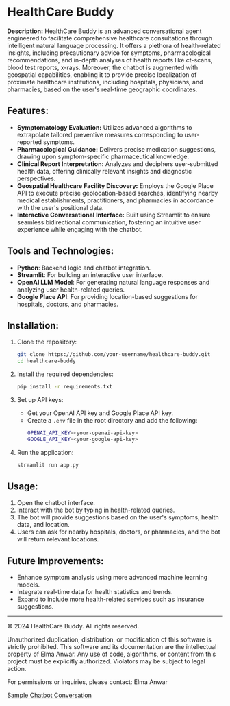# HealthCare Buddy

**Description:**
HealthCare Buddy is an advanced conversational agent engineered to facilitate comprehensive healthcare consultations through intelligent natural language processing. It offers a plethora of health-related insights, including precautionary advice for symptoms, pharmacological recommendations, and in-depth analyses of health reports like ct-scans, blood test reports, x-rays. Moreover, the chatbot is augmented with geospatial capabilities, enabling it to provide precise localization of proximate healthcare institutions, including hospitals, physicians, and pharmacies, based on the user's real-time geographic coordinates.

## Features:
- **Symptomatology Evaluation:** Utilizes advanced algorithms to extrapolate tailored preventive measures corresponding to user-reported symptoms.
- **Pharmacological Guidance:** Delivers precise medication suggestions, drawing upon symptom-specific pharmaceutical knowledge.
- **Clinical Report Interpretation:** Analyzes and deciphers user-submitted health data, offering clinically relevant insights and diagnostic perspectives.
- **Geospatial Healthcare Facility Discovery:** Employs the Google Place API to execute precise geolocation-based searches, identifying nearby medical establishments, practitioners, and pharmacies 
  in accordance with the user's positional data.
- **Interactive Conversational Interface:** Built using Streamlit to ensure seamless bidirectional communication, fostering an intuitive user experience while engaging with the chatbot.

## Tools and Technologies:
- **Python**: Backend logic and chatbot integration.
- **Streamlit**: For building an interactive user interface.
- **OpenAI LLM Model**: For generating natural language responses and analyzing user health-related queries.
- **Google Place API**: For providing location-based suggestions for hospitals, doctors, and pharmacies.

## Installation:

1. Clone the repository:
   ```bash
   git clone https://github.com/your-username/healthcare-buddy.git
   cd healthcare-buddy
   ```

2. Install the required dependencies:
   ```bash
   pip install -r requirements.txt
   ```

3. Set up API keys:
   - Get your OpenAI API key and Google Place API key.
   - Create a `.env` file in the root directory and add the following:
     ```bash
     OPENAI_API_KEY=<your-openai-api-key>
     GOOGLE_API_KEY=<your-google-api-key>
     ```

4. Run the application:
   ```bash
   streamlit run app.py
   ```

## Usage:
1. Open the chatbot interface.
2. Interact with the bot by typing in health-related queries.
3. The bot will provide suggestions based on the user's symptoms, health data, and location.
4. Users can ask for nearby hospitals, doctors, or pharmacies, and the bot will return relevant locations.

## Future Improvements:
- Enhance symptom analysis using more advanced machine learning models.
- Integrate real-time data for health statistics and trends.
- Expand to include more health-related services such as insurance suggestions.

---

© 2024 HealthCare Buddy. All rights reserved.

Unauthorized duplication, distribution, or modification of this software is strictly prohibited. This software and its documentation are the intellectual property of Elma Anwar. Any use of code, algorithms, or content from this project must be explicitly authorized. Violators may be subject to legal action.

For permissions or inquiries, please contact: Elma Anwar

[Sample Chatbot Conversation](./sample_conversation.pdf)
